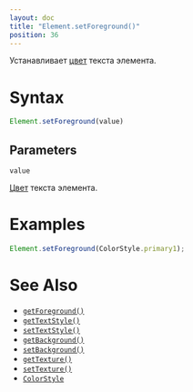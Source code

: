 ```yaml
---
layout: doc
title: "Element.setForeground()"
position: 36
---
```


Устанавливает [цвет](/docs/Specifications/UserInterface/KeyConcepts/Style/ColorStyle/) текста элемента.

# Syntax

```js
Element.setForeground(value)
```

## Parameters

`value`

[Цвет](/docs/Specifications/UserInterface/KeyConcepts/Style/ColorStyle/) текста элемента.

# Examples

```js
Element.setForeground(ColorStyle.primary1);
```

# See Also

* [`getForeground()`](../Element.getForeground/)
* [`getTextStyle()`](../Element.getTextStyle/)
* [`setTextStyle()`](../Element.setTextStyle/)
* [`getBackground()`](../Element.getBackground/)
* [`setBackground()`](../Element.setBackground/)
* [`getTexture()`](../Element.getTexture/)
* [`setTexture()`](../Element.setTexture/)
* [`ColorStyle`](/docs/Specifications/UserInterface/KeyConcepts/Style/ColorStyle/)
